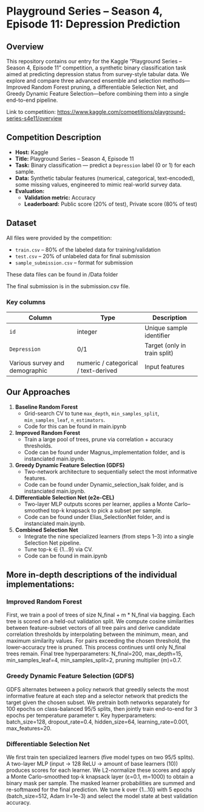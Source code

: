 # Playground Series – Season 4, Episode 11: Depression Prediction

## Overview

This repository contains our entry for the Kaggle “Playground Series – Season 4, Episode 11” competition, a synthetic binary classification task aimed at predicting depression status from survey-style tabular data. We explore and compare three advanced ensemble and selection methods—Improved Random Forest pruning, a differentiable Selection Net, and Greedy Dynamic Feature Selection—before combining them into a single end-to-end pipeline.

Link to competition: https://www.kaggle.com/competitions/playground-series-s4e11/overview

## Competition Description

- **Host:** Kaggle
- **Title:** Playground Series – Season 4, Episode 11
- **Task:** Binary classification — predict a `Depression` label (0 or 1) for each sample.
- **Data:** Synthetic tabular features (numerical, categorical, text-encoded), some missing values, engineered to mimic real-world survey data.
- **Evaluation:**
  - **Validation metric:** Accuracy
  - **Leaderboard:** Public score (20% of test), Private score (80% of test)

## Dataset

All files were provided by the competition:

- `train.csv` – 80% of the labeled data for training/validation
- `test.csv` – 20% of unlabeled data for final submission
- `sample_submission.csv` – format for submission

These data files can be found in /Data folder

The final submission is in the submission.csv file.

### Key columns

| Column                         | Type                                 | Description                  |
| ------------------------------ | ------------------------------------ | ---------------------------- |
| `id`                           | integer                              | Unique sample identifier     |
| `Depression`                   | 0/1                                  | Target (only in train split) |
| Various survey and demographic | numeric / categorical / text-derived | Input features               |

## Our Approaches

1. **Baseline Random Forest**
   - Grid-search CV to tune `max_depth`, `min_samples_split`, `min_samples_leaf`, `n_estimators`.
   - Code for this can be found in main.ipynb
2. **Improved Random Forest**
   - Train a large pool of trees, prune via correlation + accuracy thresholds.
   - Code can be found under Magnus_implementation folder, and is instanciated main.ipynb.
3. **Greedy Dynamic Feature Selection (GDFS)**
   - Two-network architecture to sequentially select the most informative features.
   - Code can be found under Dynamic_selection_Isak folder, and is instanciated main.ipynb.
4. **Differentiable Selection Net (e2e-CEL)**
   - Two-layer MLP outputs scores per learner, applies a Monte Carlo–smoothed top-k knapsack to pick a subset per sample.
   - Code can be found under Elias_SelectionNet folder, and is instanciated main.ipynb.
5. **Combined Selection Net**
   - Integrate the nine specialized learners (from steps 1–3) into a single Selection Net pipeline.
   - Tune top-k ∈ {1…9} via CV.
   - Code can be found in main.ipynb

## More in-depth descriptions of the individual implementations:

### Improved Random Forest

First, we train a pool of trees of size N_final + m \* N_final via bagging. Each tree is scored on a held-out validation split. We compute cosine similarities between feature-subset vectors of all tree pairs and derive candidate correlation thresholds by interpolating between the minimum, mean, and maximum similarity values. For pairs exceeding the chosen threshold, the lower-accuracy tree is pruned. This process continues until only N_final trees remain. Final tree hyperparameters: N_final=200, max_depth=15, min_samples_leaf=4, min_samples_split=2, pruning multiplier (m)=0.7.

### Greedy Dynamic Feature Selection (GDFS)

GDFS alternates between a policy network that greedily selects the most informative feature at each step and a selector network that predicts the target given the chosen subset. We pretrain both networks separately for 100 epochs on class-balanced 95/5 splits, then jointly train end-to-end for 3 epochs per temperature parameter τ. Key hyperparameters: batch_size=128, dropout_rate=0.4, hidden_size=64, learning_rate=0.001, max_features=20.

### Differentiable Selection Net

We first train ten specialized learners (five model types on two 95/5 splits). A two-layer MLP (input → 128 ReLU → amount of base learners (10)) produces scores for each learner. We L2-normalize these scores and apply a Monte Carlo–smoothed top-k knapsack layer (ε=0.1, m=1000) to obtain a binary mask per sample. The masked learner probabilities are summed and re-softmaxed for the final prediction. We tune k over {1…10} with 5 epochs (batch_size=512, Adam lr=1e-3) and select the model state at best validation accuracy.

